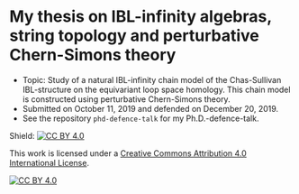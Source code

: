 # My thesis on IBL-infinity algebras, string topology and perturbative Chern-Simons theory
* Topic: Study of a natural IBL-infinity chain model of the Chas-Sullivan IBL-structure on the equivariant loop space homology. This chain model is constructed using perturbative Chern-Simons theory.
* Submitted on October 11, 2019 and defended on December 20, 2019.
* See the repository `phd-defence-talk` for my Ph.D.-defence-talk.

Shield: [![CC BY 4.0][cc-by-shield]][cc-by]

This work is licensed under a [Creative Commons Attribution 4.0 International
License][cc-by].

[![CC BY 4.0][cc-by-image]][cc-by]

[cc-by]: http://creativecommons.org/licenses/by/4.0/
[cc-by-image]: https://i.creativecommons.org/l/by/4.0/88x31.png
[cc-by-shield]: https://img.shields.io/badge/License-CC%20BY%204.0-lightgrey.svg

